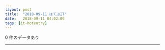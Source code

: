 ```yaml
---
layout: post
title:  "2018-09-11 はてぶIT"
date:   2018-09-11 04:02:09
tags: [it-hotentry]
---
```

0 件のデータあり

<hr>
